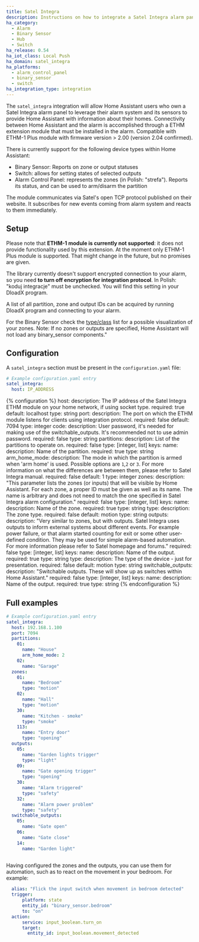 ```yaml
---
title: Satel Integra
description: Instructions on how to integrate a Satel Integra alarm panel with Home Assistant using an ETHM network extension from Satel.
ha_category:
  - Alarm
  - Binary Sensor
  - Hub
  - Switch
ha_release: 0.54
ha_iot_class: Local Push
ha_domain: satel_integra
ha_platforms:
  - alarm_control_panel
  - binary_sensor
  - switch
ha_integration_type: integration
---
```


The `satel_integra` integration will allow Home Assistant users who own a Satel Integra alarm panel to leverage their alarm system and its sensors to provide Home Assistant with information about their homes. Connectivity between Home Assistant and the alarm is accomplished through a ETHM extension module that must be installed in the alarm. Compatible with ETHM-1 Plus module with firmware version > 2.00 (version 2.04 confirmed).

There is currently support for the following device types within Home Assistant:

- Binary Sensor: Reports on zone or output statuses
- Switch: allows for setting states of selected outputs 
- Alarm Control Panel: represents the zones (in Polish: "strefa"). Reports its status, and can be used to arm/disarm the partition

The module communicates via Satel's open TCP protocol published on their website. It subscribes for new events coming from alarm system and reacts to them immediately.

## Setup

Please note that **ETHM-1 module is currently not supported**: it does not provide functionality used by this extension. At the moment only ETHM-1 Plus module is supported. That might change in the future, but no promises are given.

The library currently doesn't support encrypted connection to your alarm, so you need **to turn off encryption for integration protocol**. In Polish: "koduj integracje" must be unchecked. You will find this setting in your DloadX program.

A list of all partition, zone and output IDs can be acquired by running DloadX program and connecting to your alarm.

For the Binary Sensor check the [type/class](/integrations/binary_sensor/) list for a possible visualization of your zones. Note: If no zones or outputs are specified, Home Assistant will not load any binary_sensor components."

## Configuration

A `satel_integra` section must be present in the `configuration.yaml` file:

```yaml
# Example configuration.yaml entry
satel_integra:
  host: IP_ADDRESS
```

{% configuration %}
host:
  description: The IP address of the Satel Integra ETHM module on your home network, if using socket type.
  required: true
  default: localhost
  type: string
port:
  description: The port on which the ETHM module listens for clients using integration protocol.
  required: false
  default: 7094
  type: integer
code:
  description: User password, it's needed for making use of the switchable_outputs. It's recommended not to use admin password.
  required: false
  type: string
partitions:
  description: List of the partitions to operate on.
  required: false
  type: [integer, list]
  keys:
    name:
      description: Name of the partition.
      required: true
      type: string    
    arm_home_mode:
      description: The mode in which the partition is armed when 'arm home' is used. Possible options are `1`,`2` or `3`. For more information on what the differences are between them, please refer to Satel Integra manual.
      required: false
      default: 1
      type: integer
zones:
  description: "This parameter lists the zones (or inputs) that will be visible by Home Assistant. For each zone, a proper ID must be given as well as its name. The name is arbitrary and does not need to match the one specified in Satel Integra alarm configuration."
  required: false
  type: [integer, list]
  keys:
    name:
      description: Name of the zone.
      required: true
      type: string
    type:
      description: The zone type.
      required: false
      default: motion
      type: string
outputs:
  description: "Very similar to zones, but with outputs. Satel Integra uses outputs to inform external systems about different events. For example power failure, or that alarm started counting for exit or some other user-defined condition. They may be used for simple alarm-based automation. For more information please refer to Satel homepage and forums."
  required: false
  type: [integer, list]
  keys:
    name:
      description: Name of the output.
      required: true
      type: string
    type:
      description: The type of the device - just for presentation.
      required: false
      default: motion
      type: string
switchable_outputs:
  description: "Switchable outputs. These will show up as switches within Home Assistant."
  required: false
  type: [integer, list]
  keys:
    name:
      description: Name of the output.
      required: true
      type: string
{% endconfiguration %}

## Full examples

```yaml
# Example configuration.yaml entry
satel_integra:
  host: 192.168.1.100
  port: 7094
  partitions:
    01:
      name: "House"
      arm_home_mode: 2
    02:
      name: "Garage"
  zones:
    01:
      name: "Bedroom"
      type: "motion"
    02:
      name: "Hall"
      type: "motion"
    30:
      name: "Kitchen - smoke"
      type: "smoke"
    113:
      name: "Entry door"
      type: "opening"
  outputs:
    05:
      name: "Garden lights trigger"
      type: "light"
    09:
      name: "Gate opening trigger"
      type: "opening"
    30:
      name: "Alarm triggered"
      type: "safety"
    32:
      name: "Alarm power problem"
      type: "safety"
  switchable_outputs:
    05:
      name: "Gate open"
    06:
      name: "Gate close"    
    14:
      name: "Garden light"
      
```

Having configured the zones and the outputs, you can use them for automation, such as to react on the movement in your bedroom.
For example:

```yaml
  alias: "Flick the input switch when movement in bedroom detected"
  trigger:
      platform: state
      entity_id: "binary_sensor.bedroom"
      to: "on"
  action:
      service: input_boolean.turn_on
      target:
        entity_id: input_boolean.movement_detected
```

